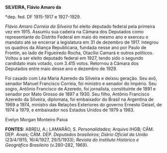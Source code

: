 **SILVEIRA, Flávio Amaro da**

\*dep. fed. DF 1915-1917 e 1927-1929.

*Flávio Amaro Correia da Silveira* foi eleito deputado federal pela
primeira vez em 1915. Assumiu sua cadeira na Câmara dos Deputados como
representante do Distrito Federal em maio do mesmo ano e exerceu o
mandato até se encerrar a legislatura em 31 de dezembro de 1917.
Integrou os quadros da Aliança Republicana, fundada nesse ano por Paulo
de Frontin, ao lado de Figueiredo Rocha, Otacílio Camará e outros
políticos. Voltou a ser eleito deputado federal em 1927, tendo sido o
segundo candidato mais votado, com 3.415 votos. Retornou à Câmara dos
Deputados entre maio desse ano e dezembro de 1929.

Foi casado com Léa Maria Azeredo da Silveira e deixou geração. Seu avô,
senador Manuel Francisco Correia, foi ministro e senador do Império. Seu
sogro, Antônio Francisco de Azeredo, foi jornalista, constituinte de
1891 e senador por Mato Grosso de 1897 a 1930. Seu filho, Antônio
Francisco Azeredo da Silveira, diplomata, foi embaixador do Brasil na
Argentina de 1969 a 1974, ministro das Relações Exteriores do governo
Ernesto Geisel, de 1974 a 1979, e embaixador nos Estados Unidos de 1979
a 1983.

Evelyn Morgan Monteiro Paiva

**FONTES:** ABREU, A.; LAMARÃO, S. *Personalidades*; Arquivo IHGB; CÂM.
DEP. *Anais*; CÂM. DEP. *Deputados brasileiros*; *Diário Oficial da
União* (23/4/1915, 16/4/1927, 29/5/1933); *Revista do Instituto
Histórico e Geográfico Brasileiro* (v.280-282, 1969).

